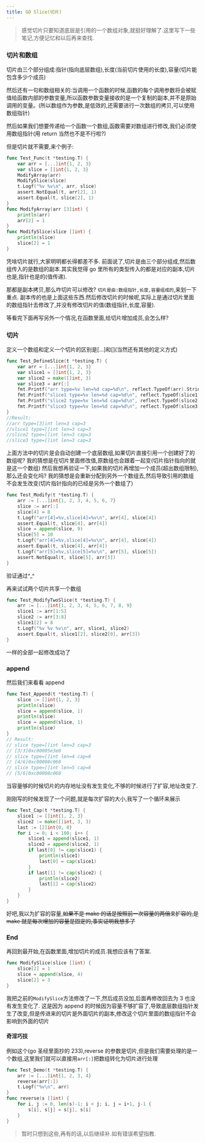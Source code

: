 ```yaml
---
title: GO Slice(切片)
---
```


> 感觉切片只要知道底层是引用的一个数组对象,就挺好理解了.这里写下一些笔记,方便记忆和以后再来查找.

### 切片和数组

切片由三个部分组成:指针(指向底层数组),长度(当前切片使用的长度),容量(切片能包含多少个成员)

然后还有一句和数组相关的:当调用一个函数的时候,函数的每个调用参数将会被赋值给函数内部的参数变量,所以函数参数变量接收的是一个复制的副本,并不是原始调用的变量。(所以数组作为参数,是低效的,还需要进行一次数组的拷贝,可以使用数组指针)

然后如果我们想要传递给一个函数一个数组,函数需要对数组进行修改,我们必须使用数组指针(用 return 当然也不是不行啦?)

但是切片就不需要,来个例子:

```go
func Test_Func(t *testing.T) {
	var arr = [...]int{1, 2, 3}
	var slice = []int{1, 2, 3}
	ModifyArray(arr)
	ModifySlice(slice)
	t.Logf("%v %v\n", arr, slice)
	assert.NotEqual(t, arr[2], 1)
	assert.Equal(t, slice[2], 1)
}
func ModifyArray(arr [3]int) {
	println(arr)
	arr[2] = 1
}
func ModifySlice(slice []int) {
	println(slice)
	slice[2] = 1
}
```

凭啥切片就行,大家明明都长得都差不多.
前面说了,切片是由三个部分组成,然后数组传入的是数组的副本.其实我觉得 go 里所有的类型传入的都是对应的副本,切片也是,指针也是的(值传递).

那都是副本拷贝,那么咋切片可以修改?
`切片是由:数组指针,长度,容量组成的`,来划一下重点.
副本传的也是上面这些东西.然后修改切片的时候呢,实际上是通过切片里面的数组指针去修改了,并没有修改切片的值(数组指针,长度,容量).

等看完下面再写另外一个情况,在函数里面,给切片增加成员,会怎么样?

### 切片

定义一个数组和定义一个切片的区别是[...]和\[\](当然还有其他的定义方式)

```go
func Test_DefineSlice(t *testing.T) {
	var arr = [...]int{1, 2, 3}
	var slice1 = []int{1, 2, 3}
	var slice2 = make([]int, 3)
	var slice3 = arr[:]
	fmt.Printf("arr type=%v len=%d cap=%d\n", reflect.TypeOf(arr).String(), len(arr), cap(arr))
	fmt.Printf("slice1 type=%v len=%d cap=%d\n", reflect.TypeOf(slice1).String(), len(slice1), cap(slice1))
	fmt.Printf("slice2 type=%v len=%d cap=%d\n", reflect.TypeOf(slice2).String(), len(slice2), cap(slice2))
	fmt.Printf("slice3 type=%v len=%d cap=%d\n", reflect.TypeOf(slice3).String(), len(slice3), cap(slice3))
}
//Result:
//arr type=[3]int len=3 cap=3
//slice1 type=[]int len=3 cap=3
//slice2 type=[]int len=3 cap=3
//slice3 type=[]int len=3 cap=3
```

上面方法中的切片是会自动创建一个底层数组,如果切片直接引用一个创建好了的数组呢?
我的猜想是在切片里面修改值,原数组也会跟着一起变(切片指针指向的就是这一个数组)
然后我想再验证一下,如果我的切片再增加一个成员(超出数组限制),那么还会变化吗?
我的猜想是会重新分配到另外一个数组去,然后导致引用的数组不会发生改变(切片指针指向的已经是另外一个数组了)

```go
func Test_Modify(t *testing.T) {
	arr := [...]int{1, 2, 3, 4, 5, 6, 7}
	slice := arr[:]
	slice[4] = 8
	t.Logf("arr[4]=%v,slice[4]=%v\n", arr[4], slice[4])
	assert.Equal(t, slice[4], arr[4])
	slice = append(slice, 9)
	slice[5] = 10
	t.Logf("arr[4]=%v,slice[4]=%v\n", arr[4], slice[4])
	assert.Equal(t, slice[4], arr[4])
	t.Logf("arr[5]=%v,slice[5]=%v\n", arr[5], slice[5])
	assert.NotEqual(t, slice[5], arr[5])
}
```

验证通过^\_^

再来试试两个切片共享一个数组

```go
func Test_ModifyTwoSlice(t *testing.T) {
	arr := [...]int{1, 2, 3, 4, 5, 6, 7, 8, 9}
	slice1 := arr[1:5]
	slice2 := arr[3:8]
	slice1[2] = 8
	t.Logf("%v %v %v\n", arr, slice1, slice2)
	assert.Equal(t, slice1[2], slice2[0], arr[3])
}
```

一样的全部一起修改成功了

### append

然后我们来看看 append

```go
func Test_Append(t *testing.T) {
	slice := []int{1, 2, 3}
	println(slice)
	slice = append(slice, 1)
	println(slice)
	slice = append(slice, 1)
	println(slice)
}
// Result:
// slice type=[]int len=3 cap=3
// [3/3]0xc00005e3e0
// slice type=[]int len=4 cap=6
// [4/6]0xc00008c060
// slice type=[]int len=5 cap=6
// [5/6]0xc00008c060
```

当容量够的时候切片的内存地址没有发生变化,不够的时候进行了扩容,地址改变了.

刚刚写的时候发现了一个问题,就是每次扩容的大小,我写了一个循环来展示

```go
func Test_Cap(t *testing.T) {
	slice1 := []int{1, 2, 3}
	slice2 := make([]int, 3, 3)
	last := [2]int{0, 0}
	for i := 0; i < 100; i++ {
		slice1 = append(slice1, 1)
		slice2 = append(slice2, 1)
		if last[0] != cap(slice1) {
			println(slice1)
			last[0] = cap(slice1)
		}
		if last[1] != cap(slice2) {
			println(slice2)
			last[1] = cap(slice2)
		}
	}
}
```

好吧,我以为扩容的容量,~~如果不是 make 的话是按照前一次容量的两倍来扩容的,是 make 就是每次增加的容量是固定的,事实证明我想多了~~

### End

再回到最开始,在函数里面,增加切片的成员.我想应该有了答案.

```go
func ModifySlice(slice []int) {
	slice[2] = 1
	slice = append(slice, 4)
	slice[2] = 3
}
```

我把之前的`ModifySlice`方法修改了一下,然后成员没加,后面再修改回去为 3 也没有发生变化了.
这是因为 append 的时候因为容量不够扩容了,导致底层数组指针发生了改变,但是传进来的切片是外面切片的副本,修改这个切片里面的数组指针不会影响到外面的切片

#### 奇淫巧技

例如这个(go 圣经里面抄的 233),reverse 的参数是切片,但是我们需要处理的是一个数组,这里我们就可以直接用`arr[:]`把数组转化为切片进行处理

```go
func Test_Demo(t *testing.T) {
	arr := [...]int{1, 2, 3, 4}
	reverse(arr[:])
	t.Logf("%v\n", arr)
}
func reverse(s []int) {
	for i, j := 0, len(s)-1; i < j; i, j = i+1, j-1 {
		s[i], s[j] = s[j], s[i]
	}
}
```

> 暂时只想到这些,再有的话,以后继续补.如有错误希望指教.
